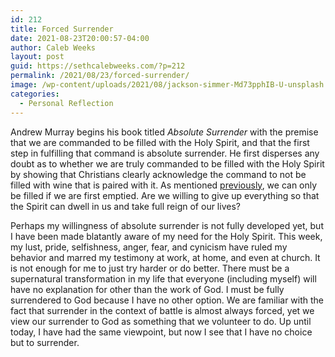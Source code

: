 ```yaml
---
id: 212
title: Forced Surrender
date: 2021-08-23T20:00:57-04:00
author: Caleb Weeks
layout: post
guid: https://sethcalebweeks.com/?p=212
permalink: /2021/08/23/forced-surrender/
image: /wp-content/uploads/2021/08/jackson-simmer-Md73pphIB-U-unsplash.jpg
categories:
  - Personal Reflection
---
```

Andrew Murray begins his book titled <em>Absolute Surrender </em>with the premise that we are commanded to be filled with the Holy Spirit, and that the first step in fulfilling that command is absolute surrender. He first disperses any doubt as to whether we are truly commanded to be filled with the Holy Spirit by showing that Christians clearly acknowledge the command to not be filled with wine that is paired with it. As mentioned <a href="https://sethcalebweeks.com/2021/07/12/the-value-of-the-spirit/">previously</a>, we can only be filled if we are first emptied. Are we willing to give up everything so that the Spirit can dwell in us and take full reign of our lives?

Perhaps my willingness of absolute surrender is not fully developed yet, but I have been made blatantly aware of my need for the Holy Spirit. This week, my lust, pride, selfishness, anger, fear, and cynicism have ruled my behavior and marred my testimony at work, at home, and even at church. It is not enough for me to just try harder or do better. There must be a supernatural transformation in my life that everyone (including myself) will have no explanation for other than the work of God. I must be fully surrendered to God because I have no other option. We are familiar with the fact that surrender in the context of battle is almost always forced, yet we view our surrender to God as something that we volunteer to do. Up until today, I have had the same viewpoint, but now I see that I have no choice but to surrender.
